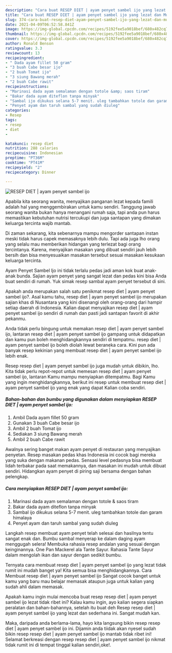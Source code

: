 ```yaml
---
description: "Cara buat RESEP DIET | ayam penyet sambel ijo yang lezat dan Mudah Dibuat"
title: "Cara buat RESEP DIET | ayam penyet sambel ijo yang lezat dan Mudah Dibuat"
slug: 374-cara-buat-resep-diet-ayam-penyet-sambel-ijo-yang-lezat-dan-mudah-dibuat
date: 2021-04-09T06:52:58.841Z
image: https://img-global.cpcdn.com/recipes/5192fee5a9018bef/680x482cq70/resep-diet-ayam-penyet-sambel-ijo-foto-resep-utama.jpg
thumbnail: https://img-global.cpcdn.com/recipes/5192fee5a9018bef/680x482cq70/resep-diet-ayam-penyet-sambel-ijo-foto-resep-utama.jpg
cover: https://img-global.cpcdn.com/recipes/5192fee5a9018bef/680x482cq70/resep-diet-ayam-penyet-sambel-ijo-foto-resep-utama.jpg
author: Ronald Benson
ratingvalue: 3.3
reviewcount: 13
recipeingredient:
- " Dada ayam fillet 50 gram"
- "3 buah Cabe besar ijo"
- "2 buah Tomat ijo"
- "3 siung Bawang merah"
- "2 buah Cabe rawit"
recipeinstructions:
- "Marinasi dada ayam semalaman dengan totole &amp; saos tiram"
- "Bakar dada ayam diteflon tanpa minyak"
- "Sambal ijo dikukus selana 5-7 menit. uleg tambahkan totole dan garam himalaya"
- "Penyet ayam dan taruh sambal yang sudah diuleg"
categories:
- Resep
tags:
- resep
- diet
- 

katakunci: resep diet  
nutrition: 288 calories
recipecuisine: Indonesian
preptime: "PT36M"
cooktime: "PT41M"
recipeyield: "2"
recipecategory: Dinner

---
```



![RESEP DIET | ayam penyet sambel ijo](https://img-global.cpcdn.com/recipes/5192fee5a9018bef/680x482cq70/resep-diet-ayam-penyet-sambel-ijo-foto-resep-utama.jpg)

Apabila kita seorang wanita, menyajikan panganan lezat kepada famili adalah hal yang menggembirakan untuk kamu sendiri. Tanggung jawab seorang  wanita bukan hanya menangani rumah saja, tapi anda pun harus memastikan kebutuhan nutrisi tercukupi dan juga santapan yang dimakan keluarga tercinta wajib mantab.

Di zaman  sekarang, kita sebenarnya mampu mengorder santapan instan meski tidak harus capek memasaknya lebih dulu. Tapi ada juga lho orang yang selalu mau memberikan hidangan yang terlezat bagi orang tercintanya. Karena, menyajikan masakan yang dibuat sendiri jauh lebih bersih dan bisa menyesuaikan masakan tersebut sesuai masakan kesukaan keluarga tercinta. 

Ayam Penyet Sambel Ijo ini tidak terlalu pedas jadi aman kok buat anak-anak bunda. Sajian ayam penyet yang sangat lezat dan pedas kini bisa Anda buat sendiri di rumah. Yuk simak resep sambal ayam penyet tersebut di sini.

Apakah anda merupakan salah satu penikmat resep diet | ayam penyet sambel ijo?. Asal kamu tahu, resep diet | ayam penyet sambel ijo merupakan sajian khas di Nusantara yang kini disenangi oleh orang-orang dari hampir setiap daerah di Indonesia. Kalian dapat menyajikan resep diet | ayam penyet sambel ijo sendiri di rumah dan pasti jadi santapan favorit di akhir pekanmu.

Anda tidak perlu bingung untuk memakan resep diet | ayam penyet sambel ijo, lantaran resep diet | ayam penyet sambel ijo gampang untuk didapatkan dan kamu pun boleh menghidangkannya sendiri di tempatmu. resep diet | ayam penyet sambel ijo boleh diolah lewat beraneka cara. Kini pun ada banyak resep kekinian yang membuat resep diet | ayam penyet sambel ijo lebih enak.

Resep resep diet | ayam penyet sambel ijo juga mudah untuk dibikin, lho. Kita tidak perlu repot-repot untuk memesan resep diet | ayam penyet sambel ijo, lantaran Kamu mampu menyiapkan ditempatmu. Bagi Kamu yang ingin menghidangkannya, berikut ini resep untuk membuat resep diet | ayam penyet sambel ijo yang enak yang dapat Kalian coba sendiri.

<!--inarticleads1-->

##### Bahan-bahan dan bumbu yang digunakan dalam menyiapkan RESEP DIET | ayam penyet sambel ijo:

1. Ambil  Dada ayam fillet 50 gram
1. Gunakan 3 buah Cabe besar ijo
1. Ambil 2 buah Tomat ijo
1. Sediakan 3 siung Bawang merah
1. Ambil 2 buah Cabe rawit


Awalnya sering banget makan ayam penyet di restauran yang menyajikan penyetan. Resep masakan pedas khas Indonesia ini cocok bagi mereka yang suka dengan makanan pedas. Sensasi level pedasnya bisa membuat lidah terbakar pada saat memakannya, dan masakan ini mudah untuk dibuat sendiri. Hidangkan ayam penyet di piring saji bersama dengan bahan pelengkap. 

<!--inarticleads2-->

##### Cara menyiapkan RESEP DIET | ayam penyet sambel ijo:

1. Marinasi dada ayam semalaman dengan totole &amp; saos tiram
1. Bakar dada ayam diteflon tanpa minyak
1. Sambal ijo dikukus selana 5-7 menit. uleg tambahkan totole dan garam himalaya
1. Penyet ayam dan taruh sambal yang sudah diuleg


Langkah resep membuat ayam penyet telah selesai dan hasilnya tentu sangat enak dan. Bumbu sambal menyerap ke dalam daging ayam menggugah selera! Membuka rahasia resep andalan yang sesuai dengan keinginannya. One Pan Mackerel ala Tante Sayur. Rahasia Tante Sayur dalam mengolah ikan dan sayur dengan sedikit bumbu. 

Ternyata cara membuat resep diet | ayam penyet sambel ijo yang lezat tidak rumit ini mudah banget ya! Kita semua bisa menghidangkannya. Cara Membuat resep diet | ayam penyet sambel ijo Sangat cocok banget untuk kamu yang baru mau belajar memasak ataupun juga untuk kalian yang sudah ahli dalam memasak.

Apakah kamu ingin mulai mencoba buat resep resep diet | ayam penyet sambel ijo lezat tidak ribet ini? Kalau kamu ingin, ayo kalian segera siapkan peralatan dan bahan-bahannya, setelah itu buat deh Resep resep diet | ayam penyet sambel ijo yang lezat dan sederhana ini. Sangat mudah kan. 

Maka, daripada anda berlama-lama, hayo kita langsung bikin resep resep diet | ayam penyet sambel ijo ini. Dijamin anda tiidak akan nyesel sudah bikin resep resep diet | ayam penyet sambel ijo mantab tidak ribet ini! Selamat berkreasi dengan resep resep diet | ayam penyet sambel ijo nikmat tidak rumit ini di tempat tinggal kalian sendiri,oke!.

